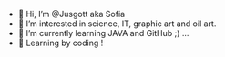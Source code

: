 - 👋 Hi, I’m @Jusgott aka Sofia
- 👀 I’m interested in science, IT, graphic art and oil art.
- 🌱 I’m currently learning JAVA and GitHub ;) ...
- 💞️ Learning by coding !

<!---
Jusgott/Jusgott is a ✨ special ✨ repository because its `README.md` (this file) appears on your GitHub profile.
You can click the Preview link to take a look at your changes.
--->
